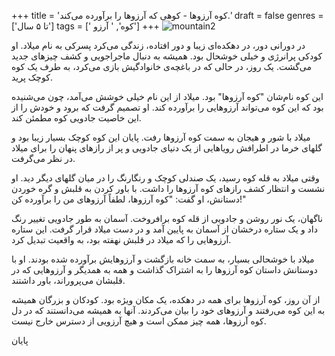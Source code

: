 +++
title = 'کوه آرزوها - کوهی که آرزوها را برآورده می‌کند.'
draft = false
genres = ['تا ۵ سال']
tags = [' کوه', ' آرزو']
+++
![mountain2](/59.Mountain2.jpg)

در دورانی دور، در دهکده‌ای زیبا و دور افتاده، زندگی می‌کرد پسرکی به نام میلاد. او کودکی پرانرژی و خیلی خوشحال بود. همیشه به دنبال ماجراجویی و کشف چیزهای جدید می‌گشت. یک روز، در حالی که در باغچه‌ی خانوادگیش بازی می‌کرد، به طرف یک کوه کوچک پرید.

این کوه نام‌شان "کوه آرزوها" بود. میلاد از این نام خیلی خوشش می‌آمد، چون می‌شنیده بود که این کوه می‌تواند آرزوهایی را برآورده کند. او تصمیم گرفت که برود و خودش را از این خاصیت جادویی کوه مطمئن کند.

میلاد با شور و هیجان به سمت کوه آرزوها رفت. پایان این کوه کوچک بسیار زیبا بود و گلهای خرما در اطرافش رویاهایی از یک دنیای جادویی و پر از رازهای پنهان را برای میلاد در نظر می‌گرفت.

وقتی میلاد به قله کوه رسید، یک صندلی کوچک و رنگارنگ را در میان گلهای دیگر دید. او نشست و انتظار کشف رازهای کوه آرزوها را داشت. با باور کردن به قلبش و گره خوردن دستانش، او گفت: "کوه آرزوها، لطفاً آرزوهای من را برآورده کن!"

ناگهان، یک نور روشن و جادویی از قله کوه برافروخت. آسمان به طور جادویی تغییر رنگ داد و یک ستاره درخشان از آسمان به پایین آمد و در دست میلاد قرار گرفت. این ستاره آرزوهایی را که میلاد در قلبش نهفته بود، به واقعیت تبدیل کرد.

میلاد با خوشحالی بسیار، به سمت خانه بازگشت و آرزوهایش برآورده شده بودند. او با دوستانش داستان کوه آرزوها را به اشتراک گذاشت و همه به همدیگر و آرزوهایی که در قلبشان می‌پروراند، باور داشتند.

از آن روز، کوه آرزوها برای همه در دهکده، یک مکان ویژه بود. کودکان و بزرگان همیشه به این کوه می‌رفتند و آرزوهای خود را بیان می‌کردند. آنها به همیشه می‌دانستند که در دل کوه آرزوها، همه چیز ممکن است و هیچ آرزویی از دسترس خارج نیست.

پایان